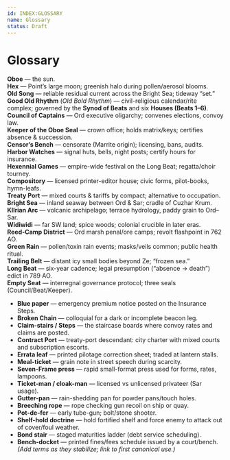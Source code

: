 ```yaml
---
id: INDEX:GLOSSARY
name: Glossary
status: Draft
---
```


# Glossary

**Oboe** — the sun.  
**Hex** — Point’s large moon; greenish halo during pollen/aerosol blooms.  
**Old Song** — reliable residual current across the Bright Sea; tideway “set.”  
**Good Old Rhythm** (*Old Bold Rhythm*) — civil-religious calendar/rite complex; governed by the **Synod of Beats** and six **Houses (Beats 1–6)**.  
**Council of Captains** — Ord executive oligarchy; convenes elections, convoy law.  
**Keeper of the Oboe Seal** — crown office; holds matrix/keys; certifies absence & succession.  
**Censor’s Bench** — censorate (Marrite origin); licensing, bans, audits.  
**Harbor Watches** — signal huts, bells, night posts; certify hours for insurance.  
**Hexennial Games** — empire-wide festival on the Long Beat; regatta/choir tourney.  
**Compository** — licensed printer-editor house; civic forms, pilot-books, hymn-leafs.  
**Treaty Port** — mixed courts & tariffs by compact; alternative to occupation.  
**Bright Sea** — inland seaway between Ord & Sar; cradle of Cuzhar Krum.  
**Kllrian Arc** — volcanic archipelago; terrace hydrology, paddy grain to Ord–Sar.  
**Widiwidi** — far SW land; spice woods; colonial crucible in later eras.  
**Reed-Camp District** — Ord marsh penal/ore camps; revolt flashpoint in 762 AO.  
**Green Rain** — pollen/toxin rain events; masks/veils common; public health ritual.  
**Trailing Belt** — distant icy small bodies beyond Ze; “frozen sea.”  
**Long Beat** — six-year cadence; legal presumption (“absence → death”) edict in 789 AO.  
**Empty Seat** — interregnal governance protocol; three seals (Council/Beat/Keeper).
- **Blue paper** — emergency premium notice posted on the Insurance Steps.
- **Broken Chain** — colloquial for a dark or incomplete beacon leg.
- **Claim-stairs / Steps** — the staircase boards where convoy rates and claims are posted.
- **Contract Port** — treaty-port descendant: city charter with mixed courts and subscription escorts.
- **Errata leaf** — printed pilotage correction sheet; traded at lantern stalls.
- **Meal-ticket** — grain note in street speech during scarcity.
- **Seven-Frame press** — rapid small-format press used for forms, rates, lampoons.
- **Ticket-man / cloak-man** — licensed vs unlicensed privateer (Sar usage).
- **Gutter-pan** — rain-shedding pan for powder pans/touch holes.
- **Breeching rope** — rope checking gun recoil on ship or quay.
- **Pot-de-fer** — early tube-gun; bolt/stone shooter.
- **Shelf-hold doctrine** — hold fortified shelf and force enemy to attack out of cover/foul weather.
- **Bond stair** — staged maturities ladder (debt service scheduling).
- **Bench-docket** — printed fines/fees schedule issued by a court/bench.
*(Add terms as they stabilize; link to first canonical use.)*

